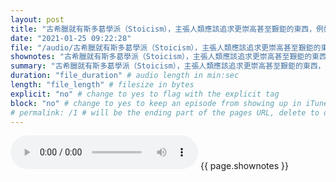 ```yaml
---
layout: post
title: "古希臘就有斯多葛學派（Stoicism），主張人類應該追求更崇高甚至艱鉅的東西，例如哲理沉思、邏輯推論、毅力磨練和自我約束等。" # quotes allow forbidden characters like the colon
date: "2021-01-25 09:22:28"
file: "/audio/古希臘就有斯多葛學派（Stoicism），主張人類應該追求更崇高甚至艱鉅的東西，例如哲理沉思、邏輯推論、毅力磨練和自我約束等。.mp3"
shownotes: "古希臘就有斯多葛學派（Stoicism），主張人類應該追求更崇高甚至艱鉅的東西，例如哲理沉思、邏輯推論、毅力磨練和自我約束等。"
summary: "古希臘就有斯多葛學派（Stoicism），主張人類應該追求更崇高甚至艱鉅的東西，例如哲理沉思、邏輯推論、毅力磨練和自我約束等。"
duration: "file_duration" # audio length in min:sec
length: "file_length" # filesize in bytes
explicit: "no" # change to yes to flag with the explicit tag
block: "no" # change to yes to keep an episode from showing up in iTunes
# permalink: /1 # will be the ending part of the pages URL, delete to default to the title
---
```


<audio controls>
<source src="{{site.url}}{{site.baseurl}}{{ page.file }}" type="audio/x-mp3">
Your browser does not support the audio element.
</audio>
{{ page.shownotes }}

